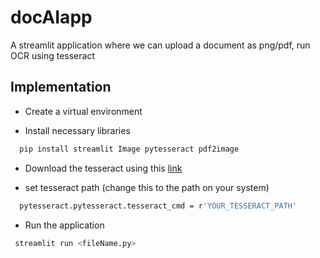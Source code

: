  
# docAIapp

A streamlit application where we can upload a document as png/pdf, run OCR using tesseract

## Implementation

- Create a virtual environment 

- Install necessary libraries
```bash
  pip install streamlit Image pytesseract pdf2image
```
- Download the tesseract using this [link](https://digi.bib.uni-mannheim.de/tesseract/tesseract-ocr-w64-setup-5.3.1.20230401.exe)

- set tesseract path (change this to the path on your system)
```bash
  pytesseract.pytesseract.tesseract_cmd = r'YOUR_TESSERACT_PATH'
```
- Run the application
```bash
 streamlit run <fileName.py>
```
